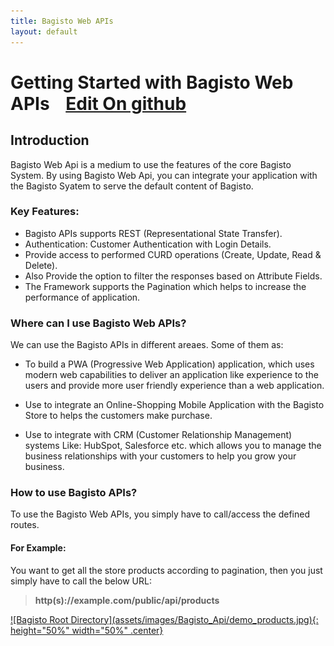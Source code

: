 ```yaml
---
title: Bagisto Web APIs
layout: default
---
```


# Getting Started with Bagisto Web APIs<span class="edit-github"><img src="/docs/assets/images/Icon-Pencil-Large.svg" width="19px" height="13px"/> <a class="nav-link" href="https://github.com/bagisto/bagisto-docs">Edit On github</a></span>

## Introduction

Bagisto Web Api is a medium to use the features of the core Bagisto System. By using Bagisto Web Api, you can integrate your application with the Bagisto Syatem to serve the default content of Bagisto.

### Key Features:

* Bagisto APIs supports REST (Representational State Transfer).
* Authentication: Customer Authentication with Login Details.
* Provide access to performed CURD operations (Create, Update, Read & Delete).
* Also Provide the option to filter the responses based on Attribute Fields.
* The Framework supports the Pagination which helps to increase the performance of application.


### Where can I use Bagisto Web APIs?
We can use the Bagisto APIs in different areaes. Some of them as:

* To build a PWA (Progressive Web Application) application, which uses modern web capabilities to deliver an application like experience to the users and provide more user friendly experience than a web application.

* Use to integrate an Online-Shopping Mobile Application with the Bagisto Store to helps the customers make purchase.

* Use to integrate with CRM (Customer Relationship Management) systems Like: HubSpot, Salesforce etc. which allows you to manage the business relationships with your customers to help you grow your business.


### How to use Bagisto APIs?

To use the Bagisto Web APIs, you simply have to call/access the defined routes.

#### For Example:
You want to get all the store products according to pagination, then you just simply have to call the below URL: 


> **http(s)://example.com/public/api/products**

<a href="assets/images/Bagisto_Api/demo_products.jpg" target="_blank">
![Bagisto Root Directory](assets/images/Bagisto_Api/demo_products.jpg){: height="50%" width="50%" .center}
</a>



